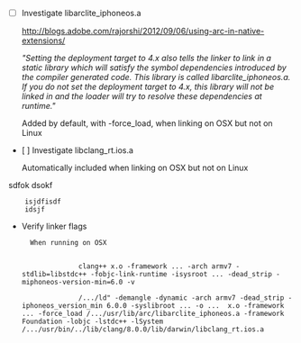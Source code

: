 * [ ] Investigate libarclite_iphoneos.a

  http://blogs.adobe.com/rajorshi/2012/09/06/using-arc-in-native-extensions/

  *"Setting the deployment target to 4.x also tells the linker to link in a static library which will satisfy the symbol dependencies introduced by the compiler generated code. This library is called libarclite_iphoneos.a. If you do not set the deployment target to 4.x, this library will not be linked in and the loader will try to resolve these dependencies at runtime."*

  Added by default, with -force_load, when linking on OSX but not on Linux
  
* [ ] Investigate libclang_rt.ios.a

  Automatically included when linking on OSX but not on Linux




sdfok
dsokf

        isjdfisdf
        idsjf






* Verify linker flags

        When running on OSX


                    clang++ x.o -framework ... -arch armv7 -stdlib=libstdc++ -fobjc-link-runtime -isysroot ... -dead_strip -miphoneos-version-min=6.0 -v

                    /.../ld" -demangle -dynamic -arch armv7 -dead_strip -iphoneos_version_min 6.0.0 -syslibroot ... -o ...  x.o -framework ... -force_load /.../usr/lib/arc/libarclite_iphoneos.a -framework Foundation -lobjc -lstdc++ -lSystem /.../usr/bin/../lib/clang/8.0.0/lib/darwin/libclang_rt.ios.a
